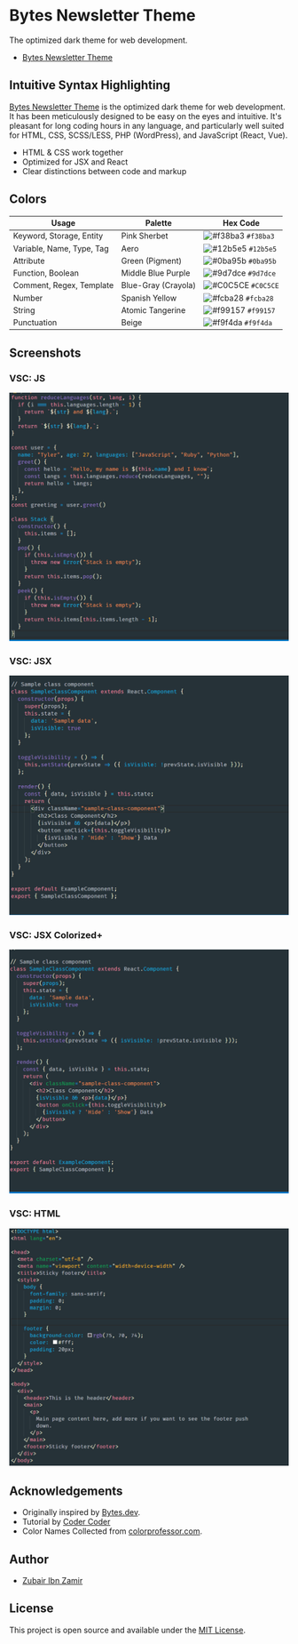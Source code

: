 # Bytes Newsletter Theme

The optimized dark theme for web development.

- [Bytes Newsletter Theme](https://2u841r.github.io/bytes-newsletter-theme/)

## Intuitive Syntax Highlighting

[Bytes Newsletter Theme](https://2u841r.github.io/bytes-newsletter-theme/) is the optimized dark theme for web development. It has been meticulously designed to be easy on the eyes and intuitive. It's pleasant for long coding hours in any language, and particularly well suited for HTML, CSS, SCSS/LESS, PHP (WordPress), and JavaScript (React, Vue).

- HTML & CSS work together
- Optimized for JSX and React
- Clear distinctions between code and markup


## Colors

| Usage           | Palette      | Hex Code                                                           |
| --------------- | ------------ | ------------------------------------------------------------------ |
| Keyword, Storage, Entity | Pink Sherbet | ![#f38ba3](https://placehold.it/15/f38ba3/ffffff?text=+) `#f38ba3` |
| Variable, Name, Type, Tag  |  Aero  | ![#12b5e5](https://placehold.it/15/12b5e5/000000?text=+) `#12b5e5` |
| Attribute     | Green (Pigment)   | ![#0ba95b](https://placehold.it/15/0ba95b/000000?text=+) `#0ba95b` |
| Function, Boolean  | Middle Blue Purple  | ![#9d7dce](https://placehold.it/15/9d7dce/000000?text=+) `#9d7dce` |
| Comment, Regex, Template  | Blue-Gray (Crayola)  | ![#C0C5CE](https://placehold.it/15/C0C5CE/000000?text=+) `#C0C5CE` |
| Number          |  Spanish Yellow       | ![#fcba28](https://placehold.it/15/fcba28/000000?text=+) `#fcba28` |
| String          | Atomic Tangerine  | ![#f99157](https://placehold.it/15/f99157/000000?text=+) `#f99157` |
| Punctuation         | Beige       | ![#f9f4da](https://placehold.it/15/f9f4da/000000?text=+) `#f9f4da` |

## Screenshots

### VSC: JS

![New Moon Screenshot JS](https://github.com/2u841r/bytes-newsletter-theme/raw/master/images/js.png)

### VSC: JSX

![New Moon Screenshot JSX](https://github.com/2u841r/bytes-newsletter-theme/raw/master/images/jsxoriginal.png)

### VSC: JSX Colorized+ 

![New Moon Screenshot JSX](https://github.com/2u841r/bytes-newsletter-theme/raw/master/images/jsxcolorized.png)

### VSC: HTML 
![New Moon Screenshot HTML](https://github.com/2u841r/bytes-newsletter-theme/raw/master/images/html.png)


## Acknowledgements

- Originally inspired by [Bytes.dev](https://Bytes.dev).
- Tutorial by [Coder Coder](https://www.youtube.com/watch?v=pGzssFNtWXw)
- Color Names Collected from  [colorprofessor.com](https://colorprofessor.com).

## Author
- [Zubair Ibn Zamir](https://zmt3.com/)

## License

This project is open source and available under the [MIT License](LICENSE).